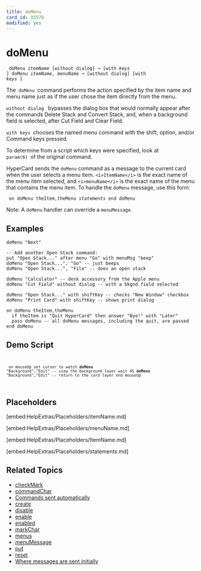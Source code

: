 ```yaml
---
title: doMenu
card_id: 35579
modified: yes
---
```


# doMenu

<code><pre>
doMenu <i>itemName</i> [without dialog] ¬
   [with <i>keys </i>]
doMenu <i>itemName</i>, <i>menuName</i> ¬
   [without dialog] [with <i>keys </i>]
</pre></code>


The<code> doMenu </code>command performs the action specified by the item name and menu name just as if the user chose the item directly from the menu.

<code>without dialog </code> bypasses the dialog box that would normally appear after the commands Delete Stack and Convert Stack, and, when a background field is selected, after Cut Field and Clear Field.

<code>with <i>keys </i></code>chooses the named menu command with the shift, option, and/or Command keys pressed.

To determine from a script which  keys were specified, look at<code> param(6) </code>of the original command.

HyperCard sends the `doMenu` command as a message to the current card when the user selects a menu item. `<i>ItemName</i>` is the exact name of the menu item selected, and `<i>menuName</i>` is the exact name of the menu that contains the menu item. To handle the `doMenu` message, use this form:

<code><pre>
on doMenu theItem,theMenu
   <i>statements</i>
end doMenu
</pre></code>


Note: A `doMenu` handler can override a `menuMessage`.

## Examples

```
doMenu "Next"

-- Add another Open Stack command:
put "Open Stack..." after menu "Go" with menuMsg "beep"
doMenu "Open Stack...", "Go" -- just beeps
doMenu "Open Stack...", "File" -- does an open stack

doMenu "Calculator" -- desk accessory from the Apple menu  
doMenu "Cut Field" without dialog -- with a bkgnd field selected

doMenu "Open Stack..." with shiftKey -- checks "New Window" checkbox
doMenu "Print Card" with shiftKey -- shows print dialog

on doMenu theItem,theMenu
  if theItem is "Quit HyperCard" then answer "Bye!" with "Later"
  pass doMenu -- all doMenu messages, including the quit, are passed
end doMenu
```

## Demo Script

<code><pre>
<code><pre>
on mouseUp
  set cursor to watch
  <b>doMenu</b> "Background","Edit" -- view the background layer
  wait 45
  <b>doMenu</b> "Background","Edit" -- return to the card layer
end mouseUp
</pre></code>
</pre></code>

## Placeholders

[embed:HelpExtras/Placeholders/itemName.md]

[embed:HelpExtras/Placeholders/menuName.md]

[embed:HelpExtras/Placeholders/ItemName.md]

[embed:HelpExtras/Placeholders/statements.md]

## Related Topics

* [checkMark](/HyperTalkReference/properties/checkMark)
* [commandChar](/HyperTalkReference/properties/commandChar)
* [Commands sent automatically](/HyperTalkReference/systemmessages/Commands-sent-automatically)
* [create](/HyperTalkReference/commands/create)
* [disable](/HyperTalkReference/commands/disable)
* [enable](/HyperTalkReference/commands/enable)
* [enabled](/HyperTalkReference/properties/enabled)
* [markChar](/HyperTalkReference/properties/markChar)
* [menus](/HyperTalkReference/functions/menus)
* [menuMessage](/HyperTalkReference/properties/menuMessage)
* [put](/HyperTalkReference/commands/put)
* [reset](/HyperTalkReference/commands/reset)
* [Where messages are sent initially](/HyperTalkReference/systemmessages/Where-messages-are-sent-initially)
